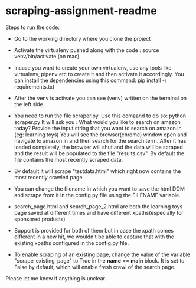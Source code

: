 # scraping-assignment-readme    

Steps to run the code:
- Go to the working directory where you clone the project
- Activate the virtualenv pushed along with the code : source venv/bin/activate (on mac)
- Incase you want to create your own virtualenv, use any tools like virtualenv, pipenv etc to create it and then activate it accordingly.
  You can install the dependencies using this command:
  pip install -r requirements.txt


- After the venv is activate you can see (venv) written on the terminal on the left side.
- You need to run the file scraper.py. Use this comaand to do so:
  python scraper.py
  It will ask you : What would you like to search on amazon today? 
  Provide the input string that you want to search on amazon.in (eg: learning toys)
  You will see the browser(chrome) window open and navigate to amazon.in and then search for the search term. 
  After it has loaded completely, the browser will shut and the data will be scraped and the result will be populated to the file
   "results.csv". By default the file contains the most recently scraped data. 
- By default it will scrape "testdata.html" which right now contains the most recently crawled page. 
- You can change the filename in which you want to save the html DOM and scrape from it in the config.py file using the FILENAME variable. 
- search_page.html and search_page_2.html are both the learning toys page saved at different times and have different xpaths(especially for sponsored products)
- Support is provided for both of them but in case the xpath comes different in a new hit, we wouldn't be able to capture that with the existing xpaths configured in the config.py file. 
- To enable scraping of an existing page, change the value of the variable "scrape_existing_page" to True in the __name__ == __main__ block. It is set to False by default, which will enable fresh crawl of the search page.



Please let me know if anything is unclear. 